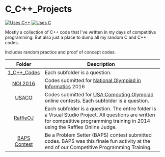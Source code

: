 # C_C++\_Projects

[![Uses C++](https://img.shields.io/badge/Uses-C++-orange.svg?style=for-the-badge&logo=C%2B%2B)](//shields.io/)
[![Uses C](https://img.shields.io/badge/Uses-C-orange.svg?style=for-the-badge)](//shields.io/)

Mostly a collection of C++ code that I've written in my days of competitive programming. But also just a place to dump all my random C and C++ codes.

Includes random practice and proof of concept codes.

| Folder        | Description   |
| :---: | --- |
| [1_C++_Codes](//github.com/sunjerry019/RandomCodes/tree/master/C_C%2B%2B_Projects/1_C%2B%2B_Codes) | Each subfolder is a question. |
| [NOI 2016](//github.com/sunjerry019/RandomCodes/tree/master/C_C%2B%2B_Projects/NOI%202016) | Codes submitted for [National Olympiad in Informatics](//noisg.comp.nus.edu.sg/noi/) 2016 |
| [USACO](//github.com/sunjerry019/RandomCodes/tree/master/C_C%2B%2B_Projects/USACO) | Codes submitted for [USA Computing Olympiad](//www.usaco.org/) online contests. Each subfolder is a question. |
| [RaffleOJ](//github.com/sunjerry019/RandomCodes/tree/master/C_C%2B%2B_Projects/RaffleOJ) | Each subfolder is a question. The entire folder is a Visual Studio Project. All questions are written for competitive programming training in 2014 using the Raffles Online Judge. |
| [BAPS Contest](//github.com/sunjerry019/RandomCodes/tree/master/C_C%2B%2B_Projects/BAPS%20Contest) | Be a Problem Setter (BAPS) contest submitted codes. BAPS was this finale fun activity at the end of our Competitive Programming Training. |
